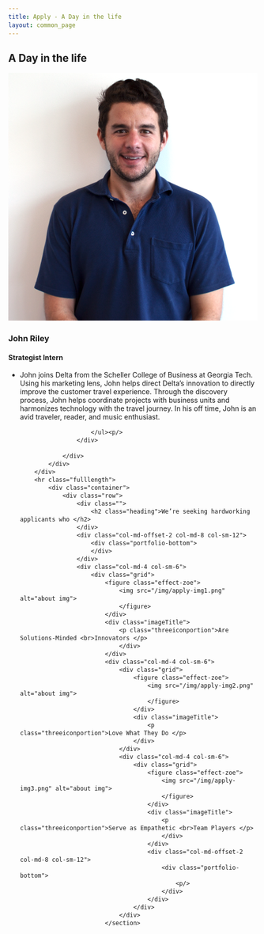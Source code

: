 ```yaml
---
title: Apply - A Day in the life
layout: common_page
---
```


<section id="portfolio" class="parallax-section" style="background-position: 50% -391px;">
	<div class="container">
		<h1 class="heading2">A Day in the life </h1>
		<div class="row spaceboth">
			<div class="col-sm-6 column6">
				<p>
					<img src="/img/Headshot_ADITL-JR_VYC_21Apr17.png" class="img-responsive leftsideimg interns" alt="team img">
					</p>
				</div>
				<div class="col-sm-6 column6">
					<div class="team-des rightsideimg">
						<h3 class="apply-name-desig">John Riley</h3>
						<h4 class="desig-name1">Strategist Intern</h4>
						<p class="desin-desc"/>
						<ul class="listdisplay">
							<li class="listdisplay">John joins Delta from the Scheller College of Business at Georgia Tech. Using his marketing lens, John helps direct Delta’s innovation to directly improve the customer travel experience. Through the discovery process, John helps coordinate projects with business units and harmonizes technology with the travel journey. In his off time, John is an avid traveler, reader, and music enthusiast.</li>

						</ul><p/>
					</div>

				</div>
			</div>
		</div>
		<hr class="fulllength">
			<div class="container">
				<div class="row">
					<div class="">
						<h2 class="heading">We’re seeking hardworking applicants who </h2>
					</div>
					<div class="col-md-offset-2 col-md-8 col-sm-12">
						<div class="portfolio-bottom">   		
						</div>
					</div>  
					<div class="col-md-4 col-sm-6">
						<div class="grid">
							<figure class="effect-zoe">
								<img src="/img/apply-img1.png" alt="about img">		
								</figure>
							</div>
							<div class="imageTitle">
								<p class="threeiconportion">Are Solutions-Minded <br>Innovators </p>
								</div>
							</div>   
							<div class="col-md-4 col-sm-6">
								<div class="grid">
									<figure class="effect-zoe">
										<img src="/img/apply-img2.png" alt="about img">			
										</figure>
									</div>
									<div class="imageTitle">
										<p class="threeiconportion">Love What They Do </p>
									</div>
								</div> 
								<div class="col-md-4 col-sm-6">
									<div class="grid">
										<figure class="effect-zoe">
											<img src="/img/apply-img3.png" alt="about img">		
											</figure>
										</div>
										<div class="imageTitle">
											<p class="threeiconportion">Serve as Empathetic <br>Team Players </p>
											</div>
										</div>         
										<div class="col-md-offset-2 col-md-8 col-sm-12">
											<div class="portfolio-bottom">   		
												<p/>
											</div>
										</div>    
									</div>
								</div>
							</section>